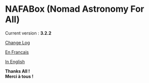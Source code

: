 # NAFABox (Nomad Astronomy For All)

Current version : **3.2.2**

[Change Log](https://github.com/Patrick-81/NAFABox/blob/master/doc/ChangeLog.md)

[En Francais](https://github.com/Patrick-81/NAFABox/blob/master/doc/README_FR.md)

[In English](https://github.com/Patrick-81/NAFABox/blob/master/doc/README_EN.md)

**Thanks All !**   
**Merci à tous !**
